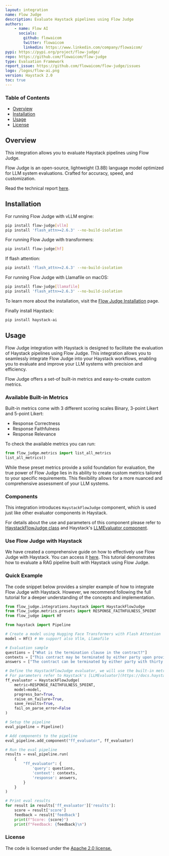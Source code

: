```yaml
---
layout: integration
name: Flow Judge
description: Evaluate Haystack pipelines using Flow Judge
authors:
    - name: Flow AI
      socials:
        github: flowaicom
        twitter: flowaicom
        linkedin: https://www.linkedin.com/company/flowaicom/ 
pypi: https://pypi.org/project/flow-judge/
repo: https://github.com/flowaicom/flow-judge
type: Evaluation Framework
report_issue: https://github.com/flowaicom/flow-judge/issues
logo: /logos/flow-ai.png
version: Haystack 2.0
toc: true
---
```

### **Table of Contents**
- [Overview](#overview)
- [Installation](#installation)
- [Usage](#usage)
- [License](#license)

## Overview
This integration allows you to evaluate Haystack pipelines using Flow Judge.

Flow Judge is an open-source, lightweight (3.8B) language model optimized for LLM system evaluations. Crafted for accuracy, speed, and customization.

Read the technical report [here](https://www.flow-ai.com/blog/flow-judge).

## Installation

For running Flow Judge with vLLM engine:
```bash
pip install flow-judge[vllm]
pip install 'flash_attn>=2.6.3' --no-build-isolation
```
For running Flow Judge with transformers:
```bash
pip install flow-judge[hf]
```
If flash attention:
```bash
pip install 'flash_attn>=2.6.3' --no-build-isolation
```
For running Flow Judge with Llamafile on macOS:
```bash
pip install flow-judge[llamafile]
pip install 'flash_attn>=2.6.3' --no-build-isolation
```
To learn more about the installation, visit the [Flow Judge Installation](https://pypi.org/project/flow-judge/) page.

Finally install Haystack:
```bash
pip install haystack-ai
```

## Usage 
Flow Judge integration with Haystack is designed to facilitate the evaluation of Haystack pipelines using Flow Judge. This integration allows you to seamlessly integrate Flow Judge into your Haystack workflows, enabling you to evaluate and improve your LLM systems with precision and efficiency. 

Flow Judge offers a set-of built-in metrics and easy-to-create custom metrics. 

### Available Built-in Metrics  

Built-in metrics come with 3 different scoring scales Binary, 3-point Likert and 5-point Likert: 
- Response Correctness
- Response Faithfulness
- Response Relevance  

To check the available metrics you can run:
```python
from flow_judge.metrics import list_all_metrics
list_all_metrics()
```

While these preset metrics provide a solid foundation for evaluation, the true power of Flow Judge lies in its ability to create custom metrics tailored to your specific requirements. This flexibility allows for a more nuanced and comprehensive assessment of your LLM systems.

### Components
This integration introduces `HaystackFlowJudge` component, which is used just like other evaluator components in Haystack. 

For details about the use and parameters of this component please refer to [HaystackFlowJudge class](https://github.com/flowaicom/flow-judge/blob/main/flow_judge/integrations/haystack.py) and Haystack's [LLMEvaluator component](https://docs.haystack.deepset.ai/reference/evaluators-api#module-llm_evaluator).
  
### Use Flow Judge with Haystack 
We have created a comprehensive guide on how to effectively use Flow Judge with Haystack. You can access it [here](https://github.com/flowaicom/flow-judge/blob/main/examples/5_evaluate_haystack_rag_pipeline.ipynb). This tutorial demonstrates how to evaluate a RAG pipeline built with Haystack using Flow Judge. 

### Quick Example
The code snippet below provides a simpler example of how to integrate Flow Judge with Haystack. However, we recommend following the full tutorial for a deeper understanding of the concepts and implementation. 

```python
from flow_judge.integrations.haystack import HaystackFlowJudge
from flow_judge.metrics.presets import RESPONSE_FAITHFULNESS_5POINT
from flow_judge import Hf

from haystack import Pipeline

# Create a model using Hugging Face Transformers with Flash Attention
model = Hf() # We support also Vllm, Llamafile

# Evaluation sample 
questions = ["What is the termination clause in the contract?"] 
contexts = ["This contract may be terminated by either party upon providing thirty (30) days written notice to the other party. In the event of a breach of contract, the non-breaching party may terminate the contract immediately."]
answers = ["The contract can be terminated by either party with thirty days written notice."] 

# Define the HaystackFlowJudge evaluator, we will use the built-in metric for faithfulness 
# For parameters refer to Haystack's [LLMEvaluator](https://docs.haystack.deepset.ai/reference/evaluators-api#module-llm_evaluator) and HaystackFlowJudge class. 
ff_evaluator = HaystackFlowJudge(
    metric=RESPONSE_FAITHFULNESS_5POINT,
    model=model,
    progress_bar=True,
    raise_on_failure=True,
    save_results=True,
    fail_on_parse_error=False
)

# Setup the pipeline
eval_pipeline = Pipeline()

# Add components to the pipeline
eval_pipeline.add_component("ff_evaluator", ff_evaluator)

# Run the eval pipeline
results = eval_pipeline.run(
    {
        "ff_evaluator": {
            'query': questions,
            'context': contexts,
            'response': answers,
        }
    }
)

# Print eval results 
for result in results['ff_evaluator']['results']:
    score = result['score']
    feedback = result['feedback']
    print(f"Score: {score}")
    print(f"Feedback: {feedback}\n")

``` 

### License
The code is licensed under the [Apache 2.0 license.](https://github.com/flowaicom/flow-judge/blob/main/LICENSE)

